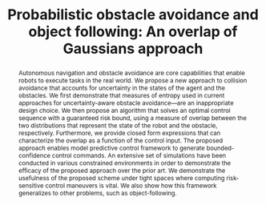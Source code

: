 ---
layout: project-page-new
title: "Probabilistic obstacle avoidance and object following: An overlap of Gaussians approach"
authors:
  - name: Dhaivat Bhatt*
    sup: 1
  - name: Akash Garg*
    sup: 2
  - name: Bharath Gopalakrishnan
    sup: 1
  - name: K. Madhava Krishna
    sup: 1
affiliations:
  - name: IIIT Hyderabad, India
    link: https://robotics.iiit.ac.in
    sup: 1
  - name: Delhi Technological University
    link: #
    sup: 2
permalink: /publications/2019/Bhatt_Probabilistic-Obstacle-Avoidance/
abstract: "Autonomous navigation and obstacle avoidance are core capabilities that enable robots to execute tasks in the real world. We propose a new approach to collision avoidance that accounts for uncertainty in the states of the agent and the obstacles. We first demonstrate that measures of entropy used in current approaches for uncertainty-aware obstacle avoidance—are an inappropriate design choice. We then propose an algorithm that solves an optimal control sequence with a guaranteed risk bound, using a measure of overlap between the two distributions that represent the state of the robot and the obstacle, respectively. Furthermore, we provide closed form expressions that can characterize the overlap as a function of the control input. The proposed approach enables model predictive control framework to generate bounded-confidence control commands. An extensive set of simulations have been conducted in various constrained environments in order to demonstrate the efficacy of the proposed approach over the prior art. We demonstrate the usefulness of the proposed scheme under tight spaces where computing risk-sensitive control maneuvers is vital. We also show how this framework generalizes to other problems, such as object-following."
paper: https://iiitaphyd-my.sharepoint.com/:b:/g/personal/robotics_iiit_ac_in/EdgUgjj0_AVBuqUb66O0WDYByFGMWRSXlr6KH7xT_kPmuA?download=1
video: https://iiitaphyd-my.sharepoint.com/:v:/g/personal/robotics_iiit_ac_in/EWCU4Mgq2GlJtByo-odHJQsBK9FGDCTq5FKGAc14fVON7w?download=1
# iframe: https://www.youtube.com/embed/jhjskX4FQwA

---